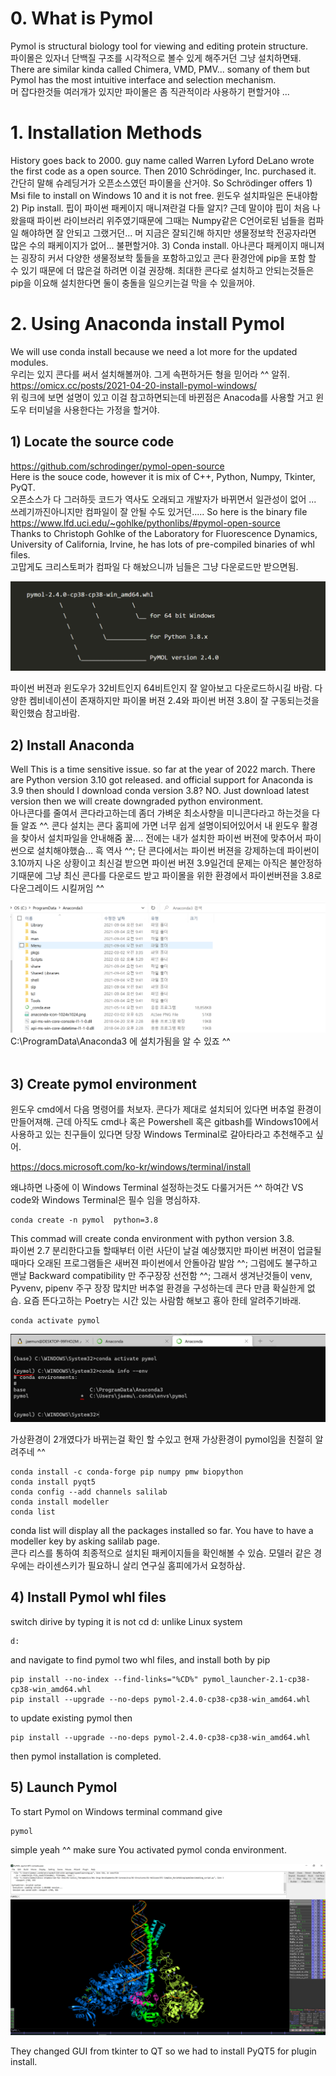 # 0. What is Pymol
Pymol is structural biology tool for viewing and editing protein structure.  
파이몰은 있자너 단백질 구조를 시각적으로 볼수 있게 해주거던 그냥 설치하면돼.   
There are similar kinda called Chimera, VMD, PMV... somany of them but Pymol has the most intuitive interface and selection mechanism.   
머 잡다한것들 여러개가 있지만 파이몰은 좀 직관적이라 사용하기 편할거야 ...

# 1. Installation Methods
History goes back to 2000. guy name called Warren Lyford DeLano wrote the first code as a open source. Then 2010 Schrödinger, Inc. purchased it. 간단히 말해 슈레딩거가 오픈소스였던 파이몰을 산거야.
So Schrödinger offers 1) Msi file to install on Windows 10 and it is not free. 윈도우 설치파일은 돈내야함 2) Pip install. 핍이 파이썬 패케이지 매니져란걸 다들 알지? 근데 말이야 핍이 처음 나왔을때 파이썬 라이브러리 위주였기때문에 그때는 Numpy같은 C언어로된 넘들을 컴파일 해야하면 잘 안되고 그랬거던... 머 지금은 잘되긴해 하지만 생물정보학 전공자라면 많은 수의 패케이지가 없어... 불편할거야. 3) Conda install. 아나콘다 패케이지 매니져는 굉장히 커서 다양한 생물정보학 툴들을 포함하고있고 콘다 환경안에 pip을 포함 할 수 있기 때문에 더 많은걸 하려면 이걸 권장해. 최대한 콘다로 설치하고 안되는것들은 pip을 이요해 설치한다면 둘이 충돌을 일으키는걸 막을 수 있을꺼야.

# 2. Using Anaconda install Pymol
We will use conda install because we need a lot more for the updated modules.   
우리는 있지 콘다를 써서 설치해볼꺼야. 그게 속편하거든 형을 믿어라 ^^ 알쥐.  
https://omicx.cc/posts/2021-04-20-install-pymol-windows/  
위 링크에 보면 설명이 있고 이걸 참고하면되는데 바뀐점은 Anacoda를 사용할 거고 윈도우 터미널을 사용한다는 가정을 할거야.

## 1) Locate the source code
https://github.com/schrodinger/pymol-open-source  
Here is the souce code, however it is mix of C++, Python, Numpy, Tkinter, PyQT.   
오픈소스가 다 그러하듯 코드가 역사도 오래되고 개발자가 바뀌면서 일관성이 없어 ... 쓰레기까진아니지만 컴파일이 잘 안될 수도 있거던.....
So here is the binary file  
https://www.lfd.uci.edu/~gohlke/pythonlibs/#pymol-open-source  
Thanks to  Christoph Gohlke of the Laboratory for Fluorescence Dynamics, University of California, Irvine, he has lots of pre-compiled binaries of whl files.   
고맙게도 크리스토퍼가 컴파일 다 해놨으니까 님들은 그냥 다운로드만 받으면됨.  

<img src="00-images/pymol01.PNG" style="zoom:100%;" />  

파이썬 버젼과 윈도우가 32비트인지 64비트인지 잘 알아보고 다운로드하시길 바람. 다양한 켐비네이션이 존재하지만 파이몰 버젼 2.4와 파이썬 버젼 3.8이 잘 구동되는것을 확인했슴 참고바람. 

## 2) Install Anaconda
Well This is a time sensitive issue. so far at the year of 2022 march. There are Python version 3.10 got released. and official support for Anaconda is 3.9 then should I download conda version 3.8? NO. Just download latest version then we will create downgraded python environment.  
 아나콘다를 줄여서 콘다라고하는데 좀더 가벼운 최소사향을 미니콘다라고 하는것을 다들 알죠 ^^. 콘다 설치는 콘다 홈피에 가면 너무 쉽게 설명이되어있어서 내 윈도우 활경을 찾아서 설치파일을 안내해줌 꿀.... 전에는 내가 설치한 파이썬 버젼에 맞추어서 파이썬으로 설치해야했슴... 흑 역사 ^^; 단 콘다에서는 파이썬 버젼을 강제하는데 파이썬이 3.10까지 나온 상황이고 최신걸 받으면 파이썬 버젼 3.9일건데 문제는 아직은 불안정하기때문에 그냥 최신 콘다를 다운로드 받고 파이몰을 위한 환경에서 파이썬버젼을 3.8로 다운그레이드 시킬꺼임 ^^  

<img src="00-images/pymol02.PNG" style="zoom:100%;" />   
C:\ProgramData\Anaconda3  
에 설치가됨을 알 수 있죠 ^^  
<br>
<br>


## 3) Create pymol environment
윈도우 cmd에서 다음 명령어를 처보자. 콘다가 제대로 설치되어 있다면 버추얼 환경이 만들어져해. 근데 아직도 cmd나 혹은 Powershell 혹은 gitbash를 Windows10에서 사용하고 있는 친구들이 있다면 당장 Windows Terminal로 갈아타라고 추천해주고 싶어.  

https://docs.microsoft.com/ko-kr/windows/terminal/install  

왜냐하면 나중에 이 Windows Terminal 설정하는것도 다룰거거든 ^^ 하여간 VS code와 Windows Terminal은 필수 임을 명심하쟈.

    conda create -n pymol  python=3.8

This commad will create conda environment with python version 3.8.   
파이썬 2.7 분리한다고들 할때부터 이런 사단이 날걸 예상했지만 파이썬 버젼이 업글될때마다 오래된 프로그램들은 새버젼 파이썬에서 안돌아감 발암 ^^; 그럼에도 불구하고 맨날 Backward compatibility 만 주구장장 선전함 ^^; 그래서 생겨난것들이 venv, Pyvenv, pipenv 주구 장장 많치만 버추얼 환경을 구성하는데 콘다 만큼 확실한게 없슴. 요즘 뜬다고하는 Poetry는 시간 있는 사람함 해보고 횽아 한테 알려주기바래.  

    conda activate pymol

<img src="00-images/pymol03.PNG" style="zoom:100%;" />  


가상환경이 2개였다가 바뀌는걸 확인 할 수있고 현재 가상환경이 pymol임을 친절히 알려주네 ^^  

    conda install -c conda-forge pip numpy pmw biopython     
    conda install pyqt5
    conda config --add channels salilab
    conda install modeller
    conda list

conda list will display all the packages installed so far. You have to have a modeller key by asking salilab page.  
콘다 리스를 통하여 최종적으로 설치된 패케이지들을 확인해볼 수 있슴. 모델러 같은 경우에는 라이센스키가 필요하니 살리 연구실 홈피에가서 요청하삼.

## 4) Install Pymol whl files
switch dirive by typing it is not cd d: unlike Linux system  

    d:

and navigate to find pymol two whl files, and install both by pip   

    pip install --no-index --find-links="%CD%" pymol_launcher-2.1-cp38-cp38-win_amd64.whl
    pip install --upgrade --no-deps pymol-2.4.0-cp38-cp38-win_amd64.whl  

to update existing pymol then 

    pip install --upgrade --no-deps pymol-2.4.0-cp38-cp38-win_amd64.whl  

then pymol installation is completed.

## 5) Launch Pymol
To start Pymol on Windows terminal command give  

    pymol

simple yeah ^^ make sure You activated pymol conda environment.   

<img src="00-images/pymol04.PNG" style="zoom:100%;" />
















They changed GUI from tkinter to QT so we had to install PyQT5 for plugin install.  



